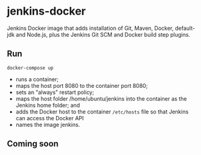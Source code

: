 # jenkins-docker
Jenkins Docker image that adds installation of Git, Maven, Docker, default-jdk and Node.js, plus the Jenkins Git SCM and Docker build step plugins.

## Run

```
docker-compose up
```

 * runs a container;
 * maps the host port 8080 to the container port 8080;
 * sets an "always" restart policy;
 * maps the host folder /home/ubuntu/jenkins into the container as the Jenkins home folder; and
 * adds the Docker host to the container `/etc/hosts` file so that Jenkins can access the Docker API
 * names the image jenkins.

## Coming soon